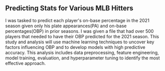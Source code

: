 ## Predicting Stats for Various MLB Hitters
I was tasked to predict each player's on-base percentage in the 2021 season given only his plate appearances(PA) and on-base percentages(OBP) in prior seasons.  I was given a file that had over 500 players that needed to have their OBP predicted for the 2021 season.  This study and analysis will use machine learning techniques to uncover key factors influencing OBP and to develop models with high predictive accuracy. This analysis includes data preprocessing, feature engineering, model training, evaluation, and hyperparameter tuning to identify the most effective approach.
